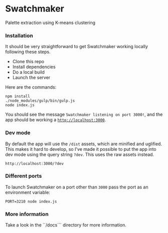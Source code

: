 # Swatchmaker

Palette extraction using K-means clustering

### Installation

It should be very straightforward to get Swatchmaker working locally following these steps.

 * Clone this repo
 * Install dependencies
 * Do a local build
 * Launch the server

Here are the commands:

```
npm install
./node_modules/gulp/bin/gulp.js
node index.js
```

You should see the message `Swatchmaker listening on port 3000!`, and the app should be working a [`http://localhost:3000`](http://localhost:3000).

### Dev mode

By default the app will use the `/dist` assets, which are minified and uglified. This makes it hard to develop, so I've made it possible to put the app into dev mode using the query string `?dev`. This uses the raw assets instead.

```
http://localhost:3000/?dev
```

### Different ports

To launch Swatchmaker on a port other than `3000` pass the port as an environment variable:

```
PORT=3210 node index.js
```

### More information

Take a look in the ``/docs``` directory for more information.
